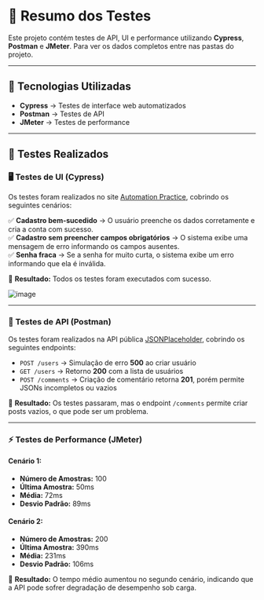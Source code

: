 # 🧪 Resumo dos Testes  

Este projeto contém testes de API, UI e performance utilizando **Cypress**, **Postman** e **JMeter**. Para ver os dados completos entre nas pastas do projeto.

---

## 📌 Tecnologias Utilizadas  

- **Cypress** → Testes de interface web automatizados  
- **Postman** → Testes de API  
- **JMeter** → Testes de performance  

---

## 🚀 Testes Realizados  

### 🖥️ Testes de UI (Cypress)  

Os testes foram realizados no site [Automation Practice](http://www.automationpractice.pl/index.php?controller=authentication&back=my-account), cobrindo os seguintes cenários:

✅ **Cadastro bem-sucedido** → O usuário preenche os dados corretamente e cria a conta com sucesso.  
✅ **Cadastro sem preencher campos obrigatórios** → O sistema exibe uma mensagem de erro informando os campos ausentes.  
✅ **Senha fraca** → Se a senha for muito curta, o sistema exibe um erro informando que ela é inválida.  

🔹 **Resultado:** Todos os testes foram executados com sucesso.

![image](https://github.com/user-attachments/assets/05b38acc-c1c5-4a97-8297-72972c2809a7)

---

### 🔗 Testes de API (Postman)  

Os testes foram realizados na API pública [JSONPlaceholder](https://jsonplaceholder.typicode.com/), cobrindo os seguintes endpoints:

- `POST /users` → Simulação de erro **500** ao criar usuário  
- `GET /users` → Retorno **200** com a lista de usuários  
- `POST /comments` → Criação de comentário retorna **201**, porém permite JSONs incompletos ou vazios  

🔹 **Resultado:** Os testes passaram, mas o endpoint `/comments` permite criar posts vazios, o que pode ser um problema.

---

### ⚡ Testes de Performance (JMeter)  

#### **Cenário 1:**  
- **Número de Amostras:** 100  
- **Última Amostra:** 50ms  
- **Média:** 72ms  
- **Desvio Padrão:** 89ms  

#### **Cenário 2:**  
- **Número de Amostras:** 200  
- **Última Amostra:** 390ms  
- **Média:** 231ms  
- **Desvio Padrão:** 106ms  

🔹 **Resultado:** O tempo médio aumentou no segundo cenário, indicando que a API pode sofrer degradação de desempenho sob carga.

